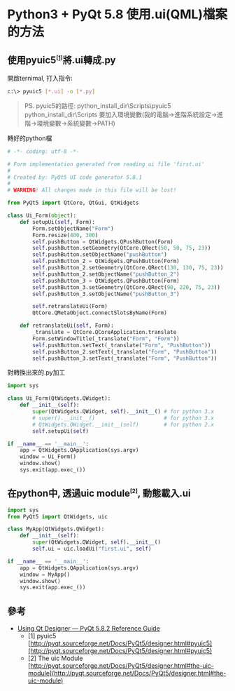 # Python3 + PyQt 5.8 使用.ui(QML)檔案的方法

## 使用pyuic5<a href="#id4" style="vertical-align: super;font-size: 60%" id="id1">[1]</a>將.ui轉成.py
開啟ternimal, 打入指令:
```bash
c:\> pyuic5 [*.ui] -o [*.py]
```
>PS. 
>pyuic5的路徑: python_install_dir\Scripts\pyuic5
>python_install_dir\Scripts 要加入環境變數(我的電腦->進階系統設定->進階->環境變數->系統變數->PATH)


轉好的python檔
```python
# -*- coding: utf-8 -*-

# Form implementation generated from reading ui file 'first.ui'
#
# Created by: PyQt5 UI code generator 5.8.1
#
# WARNING! All changes made in this file will be lost!

from PyQt5 import QtCore, QtGui, QtWidgets

class Ui_Form(object):
    def setupUi(self, Form):
        Form.setObjectName("Form")
        Form.resize(400, 300)
        self.pushButton = QtWidgets.QPushButton(Form)
        self.pushButton.setGeometry(QtCore.QRect(50, 50, 75, 23))
        self.pushButton.setObjectName("pushButton")
        self.pushButton_2 = QtWidgets.QPushButton(Form)
        self.pushButton_2.setGeometry(QtCore.QRect(130, 130, 75, 23))
        self.pushButton_2.setObjectName("pushButton_2")
        self.pushButton_3 = QtWidgets.QPushButton(Form)
        self.pushButton_3.setGeometry(QtCore.QRect(90, 220, 75, 23))
        self.pushButton_3.setObjectName("pushButton_3")

        self.retranslateUi(Form)
        QtCore.QMetaObject.connectSlotsByName(Form)

    def retranslateUi(self, Form):
        _translate = QtCore.QCoreApplication.translate
        Form.setWindowTitle(_translate("Form", "Form"))
        self.pushButton.setText(_translate("Form", "PushButton"))
        self.pushButton_2.setText(_translate("Form", "PushButton"))
        self.pushButton_3.setText(_translate("Form", "PushButton"))
```

對轉換出來的.py加工
```python
import sys

class Ui_Form(QtWidgets.QWidget):
    def __init__(self):
        super(QtWidgets.QWidget, self).__init__() # for python 3.x
        # super().__init__()                      # for python 3.x
        # QtWidgets.QWidget.__init__(self)        # for python 2.x
        self.setupUi(self)

if __name__ == '__main__':
    app = QtWidgets.QApplication(sys.argv)
    window = Ui_Form()
    window.show()
    sys.exit(app.exec_())
```


## 在python中, 透過uic module<a style="vertical-align: super;font-size: 60%" id="id2">[2]</a>, 動態載入.ui
```python
import sys
from PyQt5 import QtWidgets, uic

class MyApp(QtWidgets.QWidget):
    def __init__(self):
        super(QtWidgets.QWidget, self).__init__()
        self.ui = uic.loadUi("first.ui", self)

if __name__ == '__main__':
    app = QtWidgets.QApplication(sys.argv)
    window = MyApp()
    window.show()
    sys.exit(app.exec_())
```

## 參考
*  [Using Qt Designer — PyQt 5.8.2 Reference Guide](http://pyqt.sourceforge.net/Docs/PyQt5/designer.html)
    *  <a id="id4">[1]</a> pyuic5 [http://pyqt.sourceforge.net/Docs/PyQt5/designer.html#pyuic5](http://pyqt.sourceforge.net/Docs/PyQt5/designer.html#pyuic5)
    *  <a id="id5">[2]</a> The uic Module [http://pyqt.sourceforge.net/Docs/PyQt5/designer.html#the-uic-module](http://pyqt.sourceforge.net/Docs/PyQt5/designer.html#the-uic-module)


